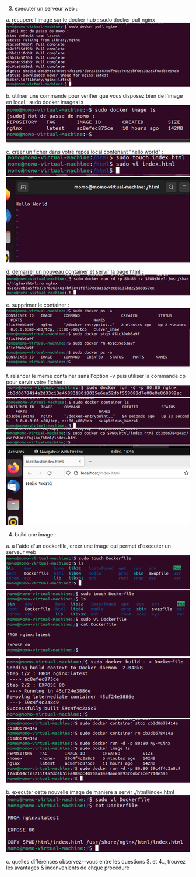 3. executer un serveur web :

a. recupere l'image sur le docker hub :
sudo docker pull nginx
![img.png](img.png)

b. utiliser une commande pour verifier que vous disposez bien de l'image en local :
sudo docker images ls
![img_1.png](img_1.png)

c. creer un ficher dans votre repos local contenant "hello world" :
![img_2.png](img_2.png)
![img_3.png](img_3.png)

d. demarrer un nouveau container et servir la page html :
![img_5.png](img_5.png)

e. supprimer le container :
![img_6.png](img_6.png)

f. relancer le meme container sans l'option -v puis utiliser la commande cp pour servir votre fichier :
![img_7.png](img_7.png)
![img_8.png](img_8.png)
![img_9.png](img_9.png)
![img_10.png](img_10.png)

4. build une image :

a. a l'aide d'un dockerfile, creer une image qui permet d'executer un serveur web
![img_11.png](img_11.png)
![img_12.png](img_12.png)
![img_13.png](img_13.png)
![img_14.png](img_14.png)

b. executer cette nouvelle image de maniere a servir ./html/index.html
![img_15.png](img_15.png)

c. quelles différences observez--vous entre les questions 3. et 4.., trouvez les avantages & inconvenients de chque procédure